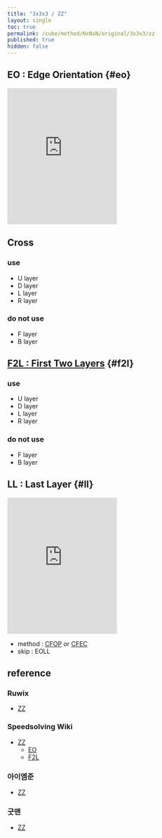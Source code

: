 ```yaml
---
title: "3x3x3 / ZZ"
layout: single
toc: true
permalink: /cube/method/NxNxN/original/3x3x3/zz
published: true
hidden: false
---
```


<head>
  <base target="_blank">
  <style>
    .iframe-wrapper {
      overflow    : hidden;
    }
    iframe {
      width       : 250px;
      height      : 330px;
      margin-top  : -20px;
      border      : none;
    }
  </style>
</head>



## EO : Edge Orientation {#eo}

<div class="iframe-wrapper">
  <iframe
    scrolling="no"
    src="https://ruwix.com/widget/3d/?colored=u/e%20d/e%20Fl%20Fr%20Bl%20Br&setupmoves=L%20U%20R%20D%20L&hover=9&speed=500&flags=canvas"
  ></iframe>
</div>



## Cross

### use

- U layer
- D layer
- L layer
- R layer

### do not use

- F layer
- B layer



## [F2L : First Two Layers](/cube/method/NxNxN/original/3x3x3/f2l) {#f2l}

### use

- U layer
- D layer
- L layer
- R layer

### do not use

- F layer
- B layer



## LL : Last Layer {#ll}

<div class="iframe-wrapper">
  <iframe
    scrolling="no"
    src="https://ruwix.com/widget/3d/?colored=U-%20u/em&hover=9&speed=500&flags=canvas"
  ></iframe>
</div>

- method : [CFOP](/cube/method/NxNxN/original/3x3x3/cfop) or [CFEC](/cube/method/NxNxN/original/3x3x3/cfec)
- skip : EOLL



## reference

### Ruwix

- [ZZ](https://ruwix.com/the-rubiks-cube/different-rubiks-cube-solving-methods/zz-method/)

### Speedsolving Wiki

- [ZZ](https://www.speedsolving.com/wiki/index.php/ZZ_method)
  - [EO](https://www.speedsolving.com/wiki/index.php/EO_Steps)
  - [F2L](https://www.speedsolving.com/wiki/index.php/ZZ_F2L)

### 아이엠준

- [ZZ](https://youtu.be/EeGGEHghsv4)

### 굿맨

- [ZZ](https://youtu.be/MM-pqHRYGo0)
